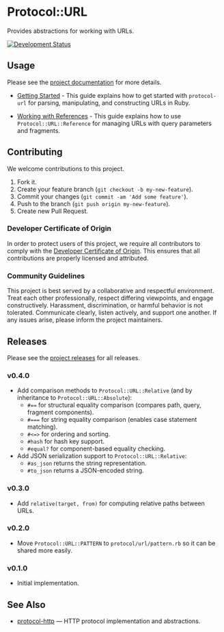 # Protocol::URL

Provides abstractions for working with URLs.

[![Development Status](https://github.com/socketry/protocol-url/workflows/Test/badge.svg)](https://github.com/socketry/protocol-url/actions?workflow=Test)

## Usage

Please see the [project documentation](https://socketry.github.io/protocol-url/) for more details.

  - [Getting Started](https://socketry.github.io/protocol-url/guides/getting-started/index) - This guide explains how to get started with `protocol-url` for parsing, manipulating, and constructing URLs in Ruby.

  - [Working with References](https://socketry.github.io/protocol-url/guides/working-with-references/index) - This guide explains how to use <code class="language-ruby">Protocol::URL::Reference</code> for managing URLs with query parameters and fragments.

## Contributing

We welcome contributions to this project.

1.  Fork it.
2.  Create your feature branch (`git checkout -b my-new-feature`).
3.  Commit your changes (`git commit -am 'Add some feature'`).
4.  Push to the branch (`git push origin my-new-feature`).
5.  Create new Pull Request.

### Developer Certificate of Origin

In order to protect users of this project, we require all contributors to comply with the [Developer Certificate of Origin](https://developercertificate.org/). This ensures that all contributions are properly licensed and attributed.

### Community Guidelines

This project is best served by a collaborative and respectful environment. Treat each other professionally, respect differing viewpoints, and engage constructively. Harassment, discrimination, or harmful behavior is not tolerated. Communicate clearly, listen actively, and support one another. If any issues arise, please inform the project maintainers.

## Releases

Please see the [project releases](https://socketry.github.io/protocol-url/releases/index) for all releases.

### v0.4.0

  - Add comparison methods to `Protocol::URL::Relative` (and by inheritance to `Protocol::URL::Absolute`):
      - `#==` for structural equality comparison (compares path, query, fragment components).
      - `#===` for string equality comparison (enables case statement matching).
      - `#<=>` for ordering and sorting.
      - `#hash` for hash key support.
      - `#equal?` for component-based equality checking.
  - Add JSON serialization support to `Protocol::URL::Relative`:
      - `#as_json` returns the string representation.
      - `#to_json` returns a JSON-encoded string.

### v0.3.0

  - Add `relative(target, from)` for computing relative paths between URLs.

### v0.2.0

  - Move `Protocol::URL::PATTERN` to `protocol/url/pattern.rb` so it can be shared more easily.

### v0.1.0

  - Initial implementation.

## See Also

  - [protocol-http](https://github.com/socketry/protocol-http) — HTTP protocol implementation and abstractions.
